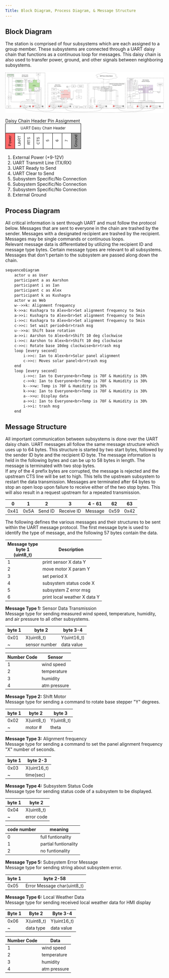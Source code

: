 ```yaml
---
Title: Block Diagram, Process Diagram, & Message Structure
---
```


## Block Diagram

The station is comprised of four subsystems which are each assigned to a group member. These subsystems are connected through a UART daisy chain that functions as a continuous loop for messages. This daisy chain is also used to transfer power, ground, and other signals between neighboring subsystems.

![block diagram](./assets/images/block.png)

Daisy Chain Header Pin Assignment  
![UART header](./assets/images/uart.png)

1. External Power (+9-12V)
2. UART Transmit Line (TX/RX)
3. UART Ready to Send
4. UART Clear to Send
5. Subsystem Specific/No Connection
6. Subsystem Specific/No Connection
7. Subsystem Specific/No Connection
8. External Ground

## Process Diagram

All critical information is sent through UART and must follow the protocol below. Messages that are sent to everyone in the chain are trashed by the sender. Messages with a designated recipient are trashed by the recipient. Messages may be single commands or continuous loops.  
Relevant message data is differentiated by utilizing the recipient ID and message type bytes. Certain message types are relevant to all subsystems. Messages that don't pertain to the subsystem are passed along down the chain.

``` mermaid
sequenceDiagram
    actor u as User
    participant a as Aarshon
    participant i as Ian
    participant c as Alex
    participant k as Kushagra
    actor w as Web
    w-->>k: Alignment frequency
    k->>a: Kushagra to Alex<br>Set alignment frequency to 5min
    a->>i: Kushagra to Alex<br>Set alignment frequency to 5min
    i->>c: Kushagra to Alex<br>Set alignment frequency to 5min
    c->>c: Set wait period<br>trash msg
    u-->>a: Shift base rotation
    a->>i: Aarshon to Alex<br>Shift 10 deg clockwise
    i->>c: Aarshon to Alex<br>Shift 10 deg clockwise
    c->>c: Rotate base 10deg clockwise<br>trash msg
    loop [every second]
        i->>c: Ian to Alex<br>Solar panel alignment
        c->>c: Moves solar panel<br>trash msg
    end
    loop [every second]
        i->>c: Ian to Everyone<br>Temp is 70F & Humidity is 30%
        c->>k: Ian to Everyone<br>Temp is 70F & Humidity is 30%
        k-->>w: Temp is 70F & Humidity is 30%
        k->>a: Ian to Everyone<br>Temp is 70F & Humidity is 30%
        a-->>u: Display data
        a->>i: Ian to Everyone<br>Temp is 70F & Humidity is 30%
        i->>i: trash msg
    end
```

## Message Structure

All important communication between subsystems is done over the UART daisy chain. UART messages all follow the same message structure which uses up to 64 bytes. This structure is started by two start bytes, followed by the sender ID byte and the recipient ID byte. The message information is held in the following bytes and can be up to 58 bytes in length. The message is terminated with two stop bytes.  
If any of the 4 prefix bytes are corrupted, the message is rejected and the upstream CTS line will be set to high. This tells the upstream subsystem to restart the data transmission. Messages are terminated after 64 bytes to stop an open loop upon failure to receive either of the two stop bytes. This will also result in a request upstream for a repeated transmission.

0    | 1    | 2       | 3          | 4 - 61  | 62   | 63
-----|------|---------|------------|---------|------|---
0x41 | 0x5A | Send ID | Receive ID | Message | 0x59 | 0x42

The following defines the various messages and their structures to be sent within the UART message protocol. The first message byte is used to identify the type of message, and the following 57 bytes contain the data.

Message type<br>byte 1<br>(uint8_t) | Description
---|---
1 | print sensor X data Y
2 | move motor X param Y
3 | set period X
4 | subsystem status code X
5 | subsystem Z error msg
6 | print local weather X data Y

**Message Type 1:** Sensor Data Transmission  
Message type for sending measured wind speed, temperature, humidity, and air pressure to all other subsystems.

byte 1     | byte 2        | byte 3-4
-----------|---------------|------------
0x01       | X(uint8_t)    | Y(uint16_t)
~          | sensor number | data value

Number Code | Sensor
---------|------
1        | wind speed
2        | temperature
3        | humidity
4        | atm pressure

**Message Type 2:** Shift Motor  
Message type for sending a command to rotate base stepper "Y" degrees.

byte 1 | byte 2     | byte 3
-------|------------|---
0x02   | X(uint8_t) | Y(uint8_t)
~      | motor #    | theta

**Message Type 3:** Alignment frequency  
Message type for sending a command to set the panel alignment frequency "X" number of seconds.

byte 1 | byte 2-3
-------|---
0x03   | X(uint16_t)
~      | time(sec)

**Message Type 4:** Subsystem Status Code  
Message type for sending status code of a subsystem to be displayed.

byte 1 | byte 2
-------|-----------
0x04   | X(uint8_t)
~      | error code

code number | meaning
---|---
0 | full funtionality
1 | partial funtionality
2 | no funtionality

**Message Type 5:** Subsystem Error Message  
Message type for sending string about subsystem error.

byte 1 | byte 2-58
-------|---
0x05   | Error Message char(uint8_t)

**Message Type 6:** Local Weather Data  
Message type for sending received local weather data for HMI display

Byte 1 | Byte 2     | Byte 3-4
-------|------------|---
0x06   | X(uint8_t) | Y(uint16_t)
~      | data type  | data value

Number Code | Data
---------|------
1        | wind speed
2        | temperature
3        | humidity
4        | atm pressure
